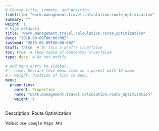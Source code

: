```yaml
---
# Course title, summary, and position.
linktitle: "work.management.travel.calculation.route_optimization"
summary: ""
weight: 1
# Page metadata.
title: "work.management.travel.calculation.route_optimization"
date: "2018-09-09T00:00:00Z"
lastmod: "2018-09-09T00:00:00Z"
draft: false  # Is this a draft? true/false
toc: true  # Show table of contents? true/false
type: docs  # Do not modify.

# Add menu entry to sidebar.
# - name: Declare this menu item as a parent with ID name.
# - weight: Position of link in menu.
menu:
  properties:
    parent: Properties
    name: "work.management.travel.calculation.route_optimization"
    weight: 1
---
```


Description: Route Optimization


Value: `Use Google Maps API`